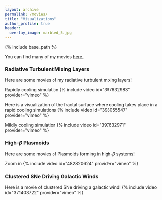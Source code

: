 ```yaml
---
layout: archive
permalink: /movies/
title: "Visualizations"
author_profile: true
header:
  overlay_image: marbled_5.jpg
---
```

{% include base_path %}

You can find many of my movies <u><a href="https://vimeo.com/user104775348">here</a>.</u> 

### Radiative Turbulent Mixing Layers

Here are some movies of my radiative turbulent mixing layers!

Rapidly cooling simulation
{% include video id="397632983" provider="vimeo" %}

Here is a visualization of the fractal surface where cooling takes place in a rapid cooling simulations
{% include video id="398055547" provider="vimeo" %}

Mildly cooling simulation
{% include video id="397632971" provider="vimeo" %}

### High-$\beta$ Plasmoids

Here are some movies of Plasmoids forming in high-$\beta$ systems!

Zoom in
{% include video id="482820624" provider="vimeo" %}


### Clustered SNe Driving Galactic Winds

Here is a movie of clustered SNe driving a galactic wind!
{% include video id="371403722" provider="vimeo" %}


<!-- 
{% include base_path %}
{% capture written_year %}'None'{% endcapture %}
{% for post in site.posts %}
  {% capture year %}{{ post.date | date: '%Y' }}{% endcapture %}
  {% if year != written_year %}
    <h2 id="{{ year | slugify }}" class="archive__subtitle">{{ year }}</h2>
    {% capture written_year %}{{ year }}{% endcapture %}
  {% endif %}
  {% include archive-single.html %}
{% endfor %}
 -->